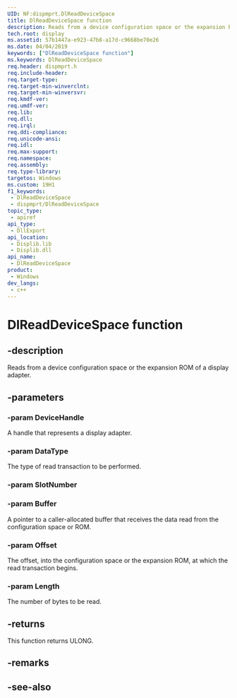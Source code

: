 ```yaml
---
UID: NF:dispmprt.DlReadDeviceSpace
title: DlReadDeviceSpace function
description: Reads from a device configuration space or the expansion ROM of a display adapter.
tech.root: display
ms.assetid: 57b1447a-e923-47b8-a17d-c9668be70e26
ms.date: 04/04/2019
keywords: ["DlReadDeviceSpace function"]
ms.keywords: DlReadDeviceSpace
req.header: dispmprt.h
req.include-header: 
req.target-type: 
req.target-min-winverclnt: 
req.target-min-winversvr: 
req.kmdf-ver: 
req.umdf-ver: 
req.lib: 
req.dll: 
req.irql: 
req.ddi-compliance: 
req.unicode-ansi: 
req.idl: 
req.max-support: 
req.namespace: 
req.assembly: 
req.type-library: 
targetos: Windows
ms.custom: 19H1
f1_keywords:
 - DlReadDeviceSpace
 - dispmprt/DlReadDeviceSpace
topic_type:
 - apiref
api_type:
 - DllExport
api_location:
 - Displib.lib
 - Displib.dll
api_name:
 - DlReadDeviceSpace
product:
 - Windows
dev_langs:
 - c++
---
```


# DlReadDeviceSpace function


## -description

Reads from a device configuration space or the expansion ROM of a display adapter.

## -parameters

### -param DeviceHandle

A handle that represents a display adapter.

### -param DataType

The type of read transaction to be performed.

### -param SlotNumber

### -param Buffer

A pointer to a caller-allocated buffer that receives the data read from the configuration space or ROM.

### -param Offset

The offset, into the configuration space or the expansion ROM, at which the read transaction begins.

### -param Length

The number of bytes to be read.

## -returns

This function returns ULONG.

## -remarks

## -see-also

